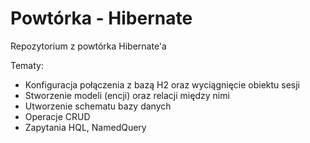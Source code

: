 # Powtórka - Hibernate

Repozytorium z powtórka Hibernate'a

Tematy:
* Konfiguracja połączenia z bazą H2 oraz wyciągnięcie obiektu sesji
* Stworzenie modeli (encji) oraz relacji między nimi
* Utworzenie schematu bazy danych
* Operacje CRUD
* Zapytania HQL, NamedQuery

